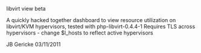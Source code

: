 libvirt view beta

A quickly hacked together dashboard to view resource utilization
on libvirt/KVM hypervisors, tested with php-libvirt-0.4.4-1
Requires TLS across hypervisors - change $l_hosts to reflect active hypervisors

JB Gericke
03/11/2011

